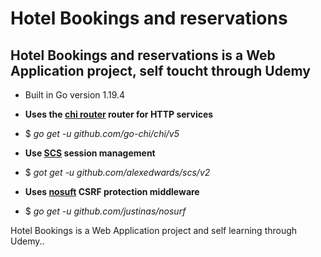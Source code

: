 # Hotel Bookings and reservations

## Hotel Bookings and reservations is a Web Application project, self toucht through Udemy

- Built in Go version 1.19.4

- **Uses the [chi router](https://github.com/go-chi/chi/) router for HTTP services**
- $ *go get -u github.com/go-chi/chi/v5*
- **Use [SCS](https://github.com/alexedwards/scs/v2) session management**
- $ *got get -u github.com/alexedwards/scs/v2*
- **Uses [nosuft](https://github.com/justinas/nosurf) CSRF protection middleware**
- $ *go get -u github.com/justinas/nosurf*

Hotel Bookings is a Web Application project and self learning through Udemy..
